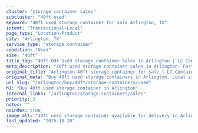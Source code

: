 ```yaml
---
cluster: "storage container sales"
subcluster: "40ft used"
keyword: "40ft used storage container for sale Arlington, TX"
intent: "Transactional-Local"
page_type: "Location-Product"
city: "Arlington, TX"
service_type: "storage container"
condition: "Used"
size: "40ft"
title_tag: "40ft Qdr Used storage container Sales in Arlington | LC Container"
meta_description: "40ft used storage container sales in Arlington. Fast delivery, competitive pricing. Serving storage containers area. Quote ID: VOZ. Call (214) 524-4168 for your free quote today."
original_title: "Arlington 40ft storage container for sale | LC Container"
original_meta: "Buy 40ft used storage containers in Arlington. Local since 2003. New & used inventory. Fast delivery. Get your free quote — call (214) 524-4168 today."
url_slug: "/arlington/buy/40ft/storage-containers/used"
h1: "Buy 40ft used storage container in Arlington"
internal_links: "/arlington/storage-containers/sales"
priority: 3
notes: ""
noindex: true
image_alt: "40ft used storage container available for delivery in Arlington"
last_updated: "2025-10-20"
---
```


<!-- TODO: Add unique city/inventory copy, images, and internal links here. -->

